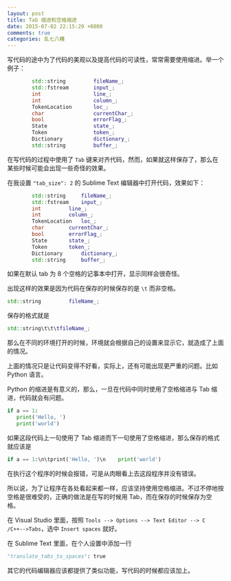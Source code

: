```yaml
---
layout: post
title: Tab 缩进和空格缩进
date: 2015-07-02 22:15:29 +0800
comments: true
categories: 乱七八糟
---
```


写代码的途中为了代码的美观以及提高代码的可读性，常常需要使用缩进。举一个例子：

```C++
        std::string         fileName_;
        std::fstream        input_;
        int                 line_;
        int                 column_;
        TokenLocation       loc_;
        char                currentChar_;
        bool                errorFlag_;
        State               state_;
        Token               token_;
        Dictionary          dictionary_;
        std::string         buffer_;
```
在写代码的过程中使用了 `Tab` 
键来对齐代码，然而，如果就这样保存了，那么在某些时候可能会出现一些奇怪的效果。
<!--more-->

在我设置 `"tab_size": 2` 的 Sublime Text 编辑器中打开代码，效果如下：

```C++
        std::string     fileName_;
        std::fstream    input_;
        int         line_;
        int         column_;
        TokenLocation   loc_;
        char        currentChar_;
        bool        errorFlag_;
        State       state_;
        Token       token_;
        Dictionary      dictionary_;
        std::string     buffer_;

```
如果在默认 tab 为 8 个空格的记事本中打开，显示同样会很奇怪。

出现这样的效果是因为代码在保存的时候保存的是 `\t` 而非空格。
```C++
std::string         fileName_;
```
 保存的格式就是 

 ```C++
 std::string\t\t\tfileName_;
 ```
 那么在不同的环境打开的时候，环境就会根据自己的设置来显示它，就造成了上面的情况。

上面的情况只是让代码变得不好看，实际上，还有可能出现更严重的问题。比如 Python 语言。

 Python 的缩进是有意义的，那么，一旦在代码中同时使用了空格缩进与 Tab 缩进，代码就会有问题。

 ```python
 if a == 1:
    print('Hello, ')
    print('world')
 ```
如果这段代码上一句使用了 Tab 缩进而下一句使用了空格缩进，那么保存的格式就应该是

 ```python
 if a == 1:\n\tprint('Hello, ')\n    print('world')
 ```
 在执行这个程序的时候会报错，可是从肉眼看上去这段程序并没有错误。


 所以说，为了让程序在各处看起来都一样，应该坚持使用空格缩进。不过不停地按空格是很难受的，正确的做法是在写的时候用 Tab，而在保存的时候保存为空格。

在 Visual Studio 里面，按照 `Tools --> Options --> Text Editor --> C /C++-->Tabs`，选中 `Insert spaces` 就好。

在 Sublime Text 里面，在个人设置中添加一行

```python
"translate_tabs_to_spaces": true
```

其它的代码编辑器应该都提供了类似功能，写代码的时候都应该加上。